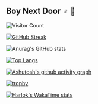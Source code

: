 ## Boy Next Door ♂ 👋

<!--
**haseeex/haseeex** is a ✨ _special_ ✨ repository because its `README.md` (this file) appears on your GitHub profile.

Here are some ideas to get you started:

- 🔭 I’m currently working on ...
- 🌱 I’m currently learning ...
- 👯 I’m looking to collaborate on ...
- 🤔 I’m looking for help with ...
- 💬 Ask me about ...
- 📫 How to reach me: ...
- 😄 Pronouns: ...
- ⚡ Fun fact: ...
-->
![Visitor Count](https://profile-counter.glitch.me/haseeex/count.svg)

[![GitHub Streak](https://streak-stats.demolab.com?user=haseeex&theme=transparent&hide_border=%E9%94%99%E8%AF%AF%E7%9A%84&locale=zh_Hans)](https://git.io/streak-stats)

![Anurag's GitHub stats](https://github-readme-stats.vercel.app/api?username=haseeex&show_icons=true&theme=default&locale=cn)

[![Top Langs](https://github-readme-stats.vercel.app/api/top-langs/?username=haseeex&layout=compact&locale=cn)](https://github.com/anuraghazra/github-readme-stats)

[![Ashutosh's github activity graph](https://github-readme-activity-graph.vercel.app/graph?username=haseeex&theme=dracula)](https://github.com/ashutosh00710/github-readme-activity-graph)

[![trophy](https://github-profile-trophy.vercel.app/?username=haseeex)](https://github.com/haseeex/github-profile-trophy)

[![Harlok's WakaTime stats](https://github-readme-stats.vercel.app/api/wakatime?username=ffflabs&locale=cn)](https://github.com/anuraghazra/github-readme-stats)
